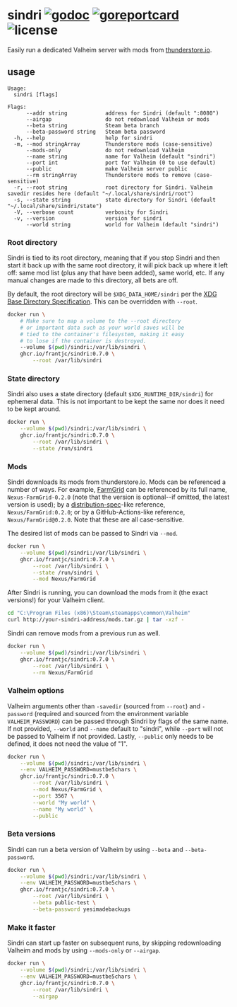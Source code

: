 # sindri [![godoc](https://pkg.go.dev/badge/github.com/frantjc/sindri.svg)](https://pkg.go.dev/github.com/frantjc/sindri) [![goreportcard](https://goreportcard.com/badge/github.com/frantjc/sindri)](https://goreportcard.com/report/github.com/frantjc/sindri) ![license](https://shields.io/github/license/frantjc/sindri)

Easily run a dedicated Valheim server with mods from [thunderstore.io](https://valheim.thunderstore.io/).

## usage

```
Usage:
  sindri [flags]

Flags:
      --addr string            address for Sindri (default ":8080")
      --airgap                 do not redownload Valheim or mods
      --beta string            Steam beta branch
      --beta-password string   Steam beta password
  -h, --help                   help for sindri
  -m, --mod stringArray        Thunderstore mods (case-sensitive)
      --mods-only              do not redownload Valheim
      --name string            name for Valheim (default "sindri")
      --port int               port for Valheim (0 to use default)
      --public                 make Valheim server public
      --rm stringArray         Thunderstore mods to remove (case-sensitive)
  -r, --root string            root directory for Sindri. Valheim savedir resides here (default "~/.local/share/sindri/root")
  -s, --state string           state directory for Sindri (default "~/.local/share/sindri/state")
  -V, --verbose count          verbosity for Sindri
  -v, --version                version for sindri
      --world string           world for Valheim (default "sindri")
```

### Root directory

Sindri is tied to its root directory, meaning that if you stop Sindri and then start it back up with the same root directory, it will pick back up where it left off: same mod list (plus any that have been added), same world, etc. If any manual changes are made to this directory, all bets are off.

By default, the root directory will be `$XDG_DATA_HOME/sindri` per the [XDG Base Directory Specification](https://specifications.freedesktop.org/basedir-spec/basedir-spec-latest.html). This can be overridden with `--root`.

```sh
docker run \
    # Make sure to map a volume to the --root directory
    # or important data such as your world saves will be
    # tied to the container's filesystem, making it easy
    # to lose if the container is destroyed.
    --volume $(pwd)/sindri:/var/lib/sindri \
    ghcr.io/frantjc/sindri:0.7.0 \
        --root /var/lib/sindri
```

### State directory

Sindri also uses a state directory (default `$XDG_RUNTIME_DIR/sindri`) for ephemeral data. This is not important to be kept the same nor does it need to be kept around.

```sh
docker run \
    --volume $(pwd)/sindri:/var/lib/sindri \
    ghcr.io/frantjc/sindri:0.7.0 \
        --root /var/lib/sindri \
        --state /run/sindri
```

### Mods

Sindri downloads its mods from thunderstore.io. Mods can be referenced a number of ways. For example, [FarmGrid](https://valheim.thunderstore.io/package/Nexus/FarmGrid/) can be referenced by its full name, `Nexus-FarmGrid-0.2.0` (note that the version is optional--if omitted, the latest version is used); by a [distribution-spec](https://github.com/opencontainers/distribution-spec)-like reference, `Nexus/FarmGrid:0.2.0`; or by a GitHub-Actions-like reference, `Nexus/FarmGrid@0.2.0`. Note that these are all case-sensitive.

The desired list of mods can be passed to Sindri via `--mod`.

```sh
docker run \
    --volume $(pwd)/sindri:/var/lib/sindri \
    ghcr.io/frantjc/sindri:0.7.0 \
        --root /var/lib/sindri \
        --state /run/sindri \
        --mod Nexus/FarmGrid
```

After Sindri is running, you can download the mods from it (the exact versions!) for your Valheim client.

```sh
cd "C:\Program Files (x86)\Steam\steamapps\common\Valheim"
curl http://your-sindri-address/mods.tar.gz | tar -xzf -
```

Sindri can remove mods from a previous run as well.

```sh
docker run \
    --volume $(pwd)/sindri:/var/lib/sindri \
    ghcr.io/frantjc/sindri:0.7.0 \
        --root /var/lib/sindri \
        --rm Nexus/FarmGrid
```

### Valheim options

Valheim arguments other than `-savedir` (sourced from `--root`) and `-password` (required and sourced from the environment variable `VALHEIM_PASSWORD`) can be passed through Sindri by flags of the same name. If not provided, `--world` and `--name` default to "sindri", while `--port` will not be passed to Valheim if not provided. Lastly, `--public` only needs to be defined, it does not need the value of "1".

```sh
docker run \
    --volume $(pwd)/sindri:/var/lib/sindri \
    --env VALHEIM_PASSWORD=mustbe5chars \
    ghcr.io/frantjc/sindri:0.7.0 \
        --root /var/lib/sindri \
        --mod Nexus/FarmGrid \
        --port 3567 \
        --world "My world" \
        --name "My world" \
        --public
```

### Beta versions

Sindri can run a beta version of Valheim by using `--beta` and `--beta-password`.

```sh
docker run \
    --volume $(pwd)/sindri:/var/lib/sindri \
    --env VALHEIM_PASSWORD=mustbe5chars \
    ghcr.io/frantjc/sindri:0.7.0 \
        --root /var/lib/sindri \
        --beta public-test \
        --beta-password yesimadebackups
```

### Make it faster

Sindri can start up faster on subsequent runs, by skipping redownloading Valheim and mods by using `--mods-only` or `--airgap`.

```sh
docker run \
    --volume $(pwd)/sindri:/var/lib/sindri \
    --env VALHEIM_PASSWORD=mustbe5chars \
    ghcr.io/frantjc/sindri:0.7.0 \
        --root /var/lib/sindri \
        --airgap
```
